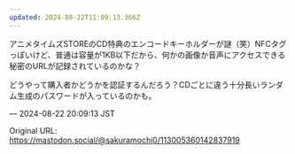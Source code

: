 ```yaml
---
updated: 2024-08-22T11:09:13.366Z
---
```


<p>アニメタイムズSTOREのCD特典のエンコードキーホルダーが謎（笑）NFCタグっぽいけど、普通は容量が1KB以下だから、何かの画像か音声にアクセスできる秘密のURLが記録されているのかな？</p><p>どうやって購入者かどうかを認証するんだろう？CDごとに違う十分長いランダム生成のパスワードが入っているのかも。</p>

&mdash; 2024-08-22 20:09:13 JST

Original URL: https://mastodon.social/@sakuramochi0/113005360142837919
